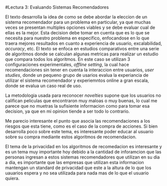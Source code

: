#Lectura 3: Evaluando Sistemas Recomendadores

El texto desarrolla la idea de como se debe abordar la eleccion de un sistema recomendador para un problema en particular, ya que muchas veces se presentan multiples opciones viables y se debe evaluar cual de ellas es la mejor. Esta decision debe tomar en cuenta que es lo que se necesita para nuestro problema en especifico, enfocandose en lo que traera mejores resultados en cuanto a experiencia de usuario, excalabilidad, _accuracy_, etc. El texto se enfoca en estudios comparativos entre una serie de algoritmos donde se calculan algunas metricas para realizar un estudio que compara todos los algoritmos. En este caso se utilizan 3 configuraciones experimentales, _offline setting_, la cual hace recomendaciones sin tener en cuenta la interaccion entre usuarios, _user studies_, donde un pequeno grupo de usarios evalua la experiancia de utilizar el sistema recomendador y experiemntos online a gran escala, donde se evalua un caso real de uso. 

La metodologia usada para reconocer _novelties_ supone que los usuarios no califican peliculas que encontraron muy maloas o muy buenas, lo cual me parece que no muetras la sufisiente informacion como para tomar esa decision, ya que en mi opinion tiende  a ser todo lo contrario.

Me parecio interesante el punto que asocia las recomendaciones a los riesgos que esta tiene, como es el caso de la compra de acciones. Si bien desarrolla poco sobre este tema, es interesante poder educar al usuario sobre su compra mediante estos algoritmos de recomendacion.

El tema de la privacidad en los algoritmos de recomedacion es interesante y es un tema muy importante hoy debido a la cantidad de inforamcion que las personas ingresan a estos sistemas recomendadores que utilizan en su dia a dia, es importante que las empresas que utilizan esta informacion mantengan un standard de privacidad que este a la altura de lo que los uauarios espera y no sea utilizada para nada mas de lo que el usuario quiera.

